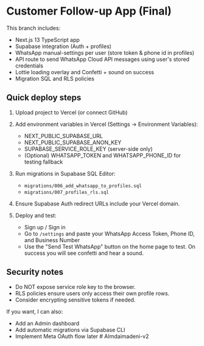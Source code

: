 # Customer Follow-up App (Final)

This branch includes:
- Next.js 13 TypeScript app
- Supabase integration (Auth + profiles)
- WhatsApp manual-settings per user (store token & phone id in profiles)
- API route to send WhatsApp Cloud API messages using user's stored credentials
- Lottie loading overlay and Confetti + sound on success
- Migration SQL and RLS policies

## Quick deploy steps

1. Upload project to Vercel (or connect GitHub)
2. Add environment variables in Vercel (Settings → Environment Variables):
   - NEXT_PUBLIC_SUPABASE_URL
   - NEXT_PUBLIC_SUPABASE_ANON_KEY
   - SUPABASE_SERVICE_ROLE_KEY (server-side only)
   - (Optional) WHATSAPP_TOKEN and WHATSAPP_PHONE_ID for testing fallback

3. Run migrations in Supabase SQL Editor:
   - `migrations/006_add_whatsapp_to_profiles.sql`
   - `migrations/007_profiles_rls.sql`

4. Ensure Supabase Auth redirect URLs include your Vercel domain.

5. Deploy and test:
   - Sign up / Sign in
   - Go to `/settings` and paste your WhatsApp Access Token, Phone ID, and Business Number
   - Use the "Send Test WhatsApp" button on the home page to test. On success you will see confetti and hear a sound.

## Security notes
- Do NOT expose service role key to the browser.
- RLS policies ensure users only access their own profile rows.
- Consider encrypting sensitive tokens if needed.

If you want, I can also:
- Add an Admin dashboard
- Add automatic migrations via Supabase CLI
- Implement Meta OAuth flow later
#   A I m d a i m a d e n i - v 2  
 
